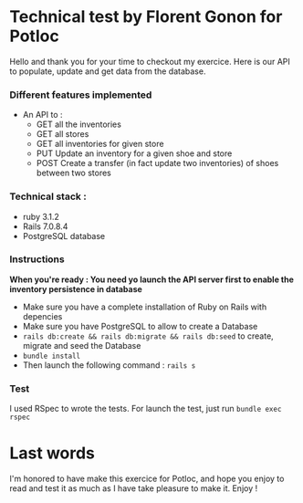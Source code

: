 # Technical test by Florent Gonon for Potloc

Hello and thank you for your time to checkout my exercice.
Here is our API to populate, update and get data from the database.

### Different features implemented
* An API to :
    * GET all the inventories
    * GET all stores
    * GET all inventories for given store
    * PUT Update an inventory for a given shoe and store
    * POST Create a transfer (in fact update two inventories) of shoes between two stores


### Technical stack :
* ruby 3.1.2
* Rails 7.0.8.4
* PostgreSQL database


### Instructions
**When you're ready : You need yo launch the API server first to enable the inventory persistence in database**

* Make sure you have a complete installation of Ruby on Rails with depencies
* Make sure you have PostgreSQL to allow to create a Database
* `rails db:create && rails db:migrate && rails db:seed` to create, migrate and seed the Database
* `bundle install`
* Then launch the following command : `rails s`



### Test
I used RSpec to wrote the tests. For launch the test, just run `bundle exec rspec`


# Last words
I'm honored to have make this exercice for Potloc, and hope you enjoy to read and test it as much as I have take pleasure to make it. Enjoy !
